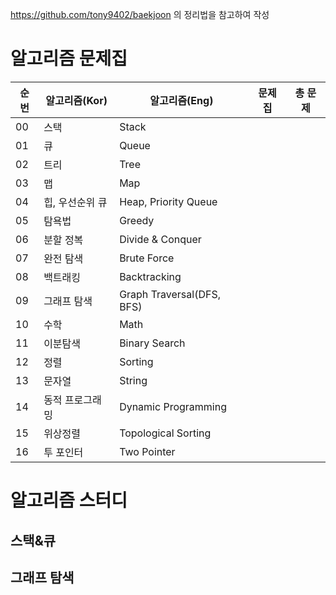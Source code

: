 https://github.com/tony9402/baekjoon 의 정리법을 참고하여 작성

# 알고리즘 문제집

| 순번 | 알고리즘(Kor)   | 알고리즘(Eng)             | 문제집 | 총 문제 |
| ---- | --------------- | ------------------------- | ------ | ------- |
| 00   | 스택            | Stack                     |        |         |
| 01   | 큐              | Queue                     |        |         |
| 02   | 트리            | Tree                      |        |         |
| 03   | 맵              | Map                       |        |         |
| 04   | 힙, 우선순위 큐 | Heap, Priority Queue      |        |         |
| 05   | 탐욕법          | Greedy                    |        |         |
| 06   | 분할 정복       | Divide & Conquer          |        |         |
| 07   | 완전 탐색       | Brute Force               |        |         |
| 08   | 백트래킹        | Backtracking              |        |         |
| 09   | 그래프 탐색     | Graph Traversal(DFS, BFS) |        |         |
| 10   | 수학            | Math                      |        |         |
| 11   | 이분탐색        | Binary Search             |        |         |
| 12   | 정렬            | Sorting                   |        |         |
| 13   | 문자열          | String                    |        |         |
| 14   | 동적 프로그래밍 | Dynamic Programming       |        |         |
| 15   | 위상정렬        | Topological Sorting       |        |         |
| 16   | 투 포인터       | Two Pointer               |        |         |

# 알고리즘 스터디

## 스택&큐

## 그래프 탐색
